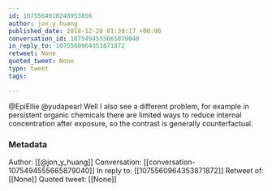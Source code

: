 ```yaml
---
id: 1075564010248953856
author: jon_y_huang
published_date: 2018-12-20 01:30:17 +00:00
conversation_id: 1075494555665879040
in_reply_to: 1075560964353871872
retweet: None
quoted_tweet: None
type: tweet
tags:

---
```


@EpiEllie @yudapearl Well I also see a different problem, for example in persistent organic chemicals there are limited ways to reduce internal concentration after exposure, so the contrast is generally counterfactual.

### Metadata

Author: [[@jon_y_huang]]
Conversation: [[conversation-1075494555665879040]]
In reply to: [[1075560964353871872]]
Retweet of: [[None]]
Quoted tweet: [[None]]

